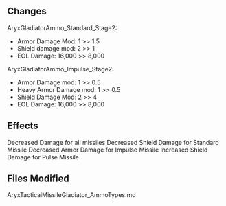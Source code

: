 ## Changes
AryxGladiatorAmmo_Standard_Stage2:
- Armor Damage Mod: 1 >> 1.5
- Shield damage mod: 2 >> 1
- EOL Damage: 16,000 >> 8,000

AryxGladiatorAmmo_Impulse_Stage2:
- Armor Damage mod: 1 >> 0.5
- Heavy Armor Damage mod: 1 >> 0.5
- Shield Damage Mod: 2 >> 4
- EOL Damage: 16,000 >> 8,000

## Effects
Decreased Damage for all missiles
Decreased Shield Damage for Standard Missile
Decreased Armor Damage for Impulse Missile
Increased Shield Damage for Pulse Missile

## Files Modified
AryxTacticalMissileGladiator_AmmoTypes.md
